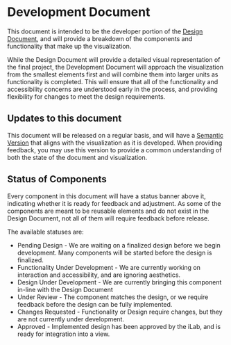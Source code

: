 # Development Document

This document is intended to be the developer portion of the
[Design Document](http://ilab.cpsc.ucalgary.ca/energyvis/designdocuments/conditions/),
and will provide a breakdown of the components and functionality that make up
the visualization.

While the Design Document will provide a detailed visual representation of the
final project, the Development Document will approach the visualization from the
smallest elements first and will combine them into larger units as functionality
is completed. This will ensure that all of the functionality and accessibility
concerns are understood early in the process, and providing flexibility for
changes to meet the design requirements.

## Updates to this document

This document will be released on a regular basis, and will have a 
[Semantic Version](https://semver.org/) that aligns with the visualization as
it is developed. When providing feedback, you may use this version to provide
a common understanding of both the state of the document and visualization.

## Status of Components

Every component in this document will have a status banner above it, indicating
whether it is ready for feedback and adjustment. As some of the components are
meant to be reusable elements and do not exist in the Design Document, not all
of them will require feedback before release.

The available statuses are:

* Pending Design - We are waiting on a finalized design before we begin
  development. Many components will be started before the design is finalized.
* Functionality Under Development - We are currently working on interaction and
  accessibility, and are ignoring aesthetics.
* Design Under Development - We are currently bringing this component in-line
  with the Design Document
* Under Review - The component matches the design, or we require feedback before
  the design can be fully implemented.
* Changes Requested - Functionality or Design require changes, but they are not
  currently under development.
* Approved - Implemented design has been approved by the iLab, and is ready for
  integration into a view.
